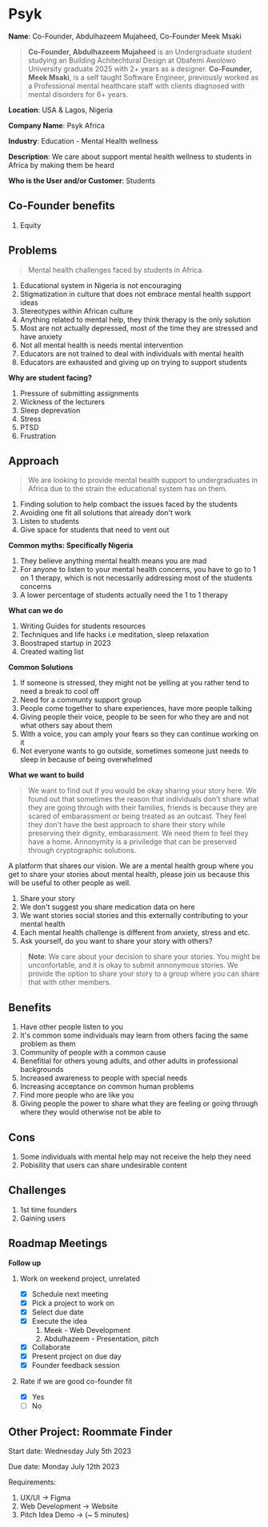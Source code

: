 # Psyk

**Name**: Co-Founder, Abdulhazeem Mujaheed, Co-Founder Meek Msaki

> **Co-Founder, Abdulhazeem Mujaheed** is an Undergraduate student studying an Building Achitechtural Design at Obafemi Awolowo University graduate 2025 with 2+ years as a designer. **Co-Founder, Meek Msaki**, is a self taught Software Engineer, previously worked as a Professional mental healthcare staff with clients diagnosed with mental disorders for 6+ years.

**Location**: USA & Lagos, Nigeria

**Company Name**: Psyk Africa

**Industry**: Education - Mental Health wellness

**Description**: We care about support mental health wellness to students in Africa by making them be heard

**Who is the User and/or Customer**: Students

## Co-Founder benefits

1. Equity

## Problems

> Mental health challenges faced by students in Africa

1. Educational system in Nigeria is not encouraging
1. Stigmatization in culture that does not embrace mental health support ideas
1. Stereotypes within African culture
1. Anything related to mental help, they think therapy is the only solution
1. Most are not actually depressed, most of the time they are stressed and have anxiety
1. Not all mental health is needs mental intervention
1. Educators are not trained to deal with individuals with mental health
1. Educators are exhausted and giving up on trying to support students

**Why are student facing?**

1. Pressure of submitting assignments
1. Wickness of the lecturers
1. Sleep deprevation
1. Stress
1. PTSD
1. Frustration

## Approach

> We are looking to provide mental health support to undergraduates in Africa due to the strain the educational system has on them.

1. Finding solution to help combact the issues faced by the students
1. Avoiding one fit all solutions that already don't work
1. Listen to students
1. Give space for students that need to vent out

**Common myths: Specifically Nigeria**

1. They believe anything mental health means you are mad
1. For anyone to listen to your mental health concerns, you have to go to 1 on 1 therapy, which is not necessarily addressing most of the students concerns
1. A lower percentage of students actually need the 1 to 1 therapy

**What can we do**

1. Writing Guides for students resources
1. Techniques and life hacks i.e meditation, sleep relaxation
1. Boostraped startup in 2023
1. Created waiting list

**Common Solutions**

1. If someone is stressed, they might not be yelling at you rather tend to need a break to cool off
1. Need for a communty support group
1. People come together to share experiences, have more people talking
1. Giving people their voice, people to be seen for who they are and not what others say about them
1. With a voice, you can amply your fears so they can continue working on it
1. Not everyone wants to go outside, sometimes someone just needs to sleep in because of being overwhelmed

**What we want to build**

> We want to find out if you would be okay sharing your story here. We found out that sometimes the reason that individuals don't share what they are going through with their families, friends is because they are scared of embarassment or being treated as an outcast. They feel they don't have the best approach to share their story while preserving their dignity, embarassment. We need them to feel they have a home. Annonymity is a priviledge that can be preserved through cryptographic solutions.

A platform that shares our vision. We are a mental health group where you get to share your stories about mental health, please join us because this will be useful to other people as well.

1. Share your story
1. We don't suggest you share medication data on here
1. We want stories social stories and this externally contributing to your mental health
1. Each mental health challenge is different from anxiety, stress and etc.
1. Ask yourself, do you want to share your story with others?

> **Note**: We care about your decision to share your stories. You might be unconfortable, and it is okay to submit annonymous stories. We provide the option to share your story to a group where you can share that with other members.

## Benefits

1. Have other people listen to you
1. It's common some individuals may learn from others facing the same problem as them
1. Community of people with a common cause
1. Benefitial for others young adults, and other adults in professional backgrounds
1. Increased awareness to people with special needs
1. Increasing acceptance on common human problems
1. Find more people who are like you
1. Giving people the power to share what they are feeling or going through where they would otherwise not be able to

## Cons

1. Some individuals with mental help may not receive the help they need
1. Pobisility that users can share undesirable content

## Challenges

1. 1st time founders
1. Gaining users

## Roadmap Meetings

**Follow up**

1. Work on weekend project, unrelated

   - [x] Schedule next meeting
   - [x] Pick a project to work on
   - [x] Select due date
   - [x] Execute the idea
     1. Meek - Web Development
     1. Abdulhazeem - Presentation, pitch
   - [x] Collaborate
   - [x] Present project on due day
   - [x] Founder feedback session

1. Rate if we are good co-founder fit
   - [x] Yes
   - [ ] No

## Other Project: Roommate Finder

Start date: Wednesday July 5th 2023

Due date: Monday July 12th 2023

Requirements:

1. UX/UI -> Figma
1. Web Development -> Website
1. Pitch Idea Demo -> (~ 5 minutes)
